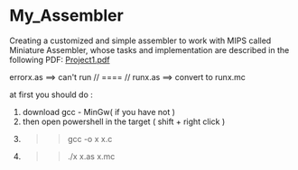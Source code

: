 # My_Assembler
Creating a customized and simple assembler to work with MIPS called Miniature Assembler, whose tasks and implementation are described in the following PDF:
[Project1.pdf](https://github.com/M-Amin-Kiani/My_Assembler/files/11223442/Project1.pdf)


errorx.as ==> can't run  // ==== //
runx.as ==> convert to runx.mc


at first you should do :
1. download gcc - MinGw( if you have not )
2. then open powershell in the target ( shift + right click )
3. >> gcc -o x x.c
4. >> ./x x.as x.mc
